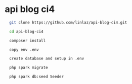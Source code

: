 
# api blog ci4

```bash
  git clone https://github.com/linlaz/api-blog-ci4.git
```
```bash
  cd api-blog-ci4
```
```bash
  composer install
```
```bash
  copy env .env
```

```bash
  create database and setup in .env
```
```bash
  php spark migrate
```
```bash
  php spark db:seed Seeder
```
